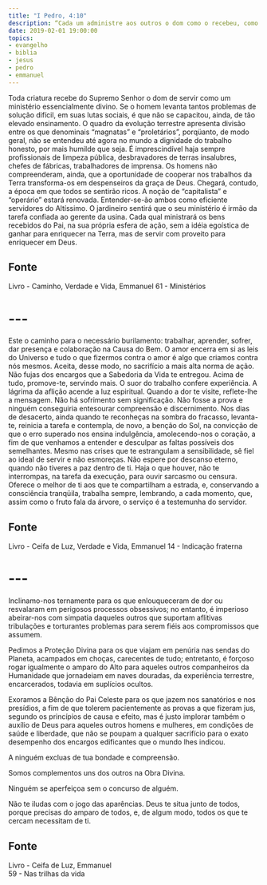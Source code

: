 ```yaml
---
title: "I Pedro, 4:10"
description: “Cada um administre aos outros o dom como o recebeu, como bons despenseiros da multiforme graça de Deus.” — (1ª EPÍSTOLA A PEDRO,
date: 2019-02-01 19:00:00
topics: 
- evangelho
- biblia
- jesus
- pedro
- emmanuel
---
```


Toda criatura recebe do Supremo Senhor o dom de servir como um
ministério essencialmente divino.
Se o homem levanta tantos problemas de solução difícil, em suas lutas
sociais, é que não se capacitou, ainda, de tão elevado ensinamento.
O quadro da evolução terrestre apresenta divisão entre os que denominais
“magnatas” e “proletários”, porqüanto, de modo geral, não se entendeu até
agora no mundo a dignidade do trabalho honesto, por mais humilde que seja.
É imprescindível haja sempre profissionais de limpeza pública,
desbravadores de terras insalubres, chefes de fábricas, trabalhadores de
imprensa.
Os homens não compreenderam, ainda, que a oportunidade de cooperar
nos trabalhos da Terra transforma-os em despenseiros da graça de Deus.
Chegará, contudo, a época em que todos se sentirão ricos. A noção de
“capitalista” e “operário” estará renovada. Entender-se-ão ambos como
eficiente servidores do Altíssimo.
O jardineiro sentirá que o seu ministério é irmão da tarefa confiada ao
gerente da usina.
Cada qual ministrará os bens recebidos do Pai, na sua própria esfera de
ação, sem a idéia egoística de ganhar para enriquecer na Terra, mas de servir
com proveito para enriquecer em Deus.

## Fonte
Livro - Caminho, Verdade e Vida, Emmanuel
61 - Ministérios


# ---

Este o caminho para o necessário burilamento: trabalhar, aprender, sofrer, dar presença e
colaboração na Causa do Bem.
O amor encerra em si as leis do Universo e tudo o que fizermos contra o amor é algo que
criamos contra nós mesmos. Aceita, desse modo, no sacrifício a mais alta norma de ação.
Não fujas dos encargos que a Sabedoria da Vida te entregou. Acima de tudo, promove-te,
servindo mais.
O suor do trabalho confere experiência.
A lágrima da aflição acende a luz espiritual.
Quando a dor te visite, reflete-lhe a mensagem. Não há sofrimento sem significação.
Não fosse a prova e ninguém conseguiria entesourar compreensão e discernimento.
Nos dias de desacerto, ainda quando te reconheças na sombra do fracasso, levanta-te,
reinicia a tarefa e contempla, de novo, a benção do Sol, na convicção de que o erro superado
nos ensina indulgência, amolecendo-nos o coração, a fim de que venhamos a entender e
desculpar as faltas possíveis dos semelhantes. Mesmo nas crises que te estrangulam a
sensibilidade, sê fiel ao ideal de servir e não esmoreças.
Não espere por descanso eterno, quando não tiveres a paz dentro de ti.
Haja o que houver, não te interrompas, na tarefa da execução, para ouvir sarcasmo ou
censura. Oferece o melhor de ti aos que te compartilham a estrada, e, conservando a
consciência tranqüila, trabalha sempre, lembrando, a cada momento, que, assim como o
fruto fala da árvore, o serviço é a testemunha do servidor.


## Fonte
Livro - Ceifa de Luz, Verdade e Vida, Emmanuel
14 - Indicação fraterna


# ---

Inclinamo-nos ternamente para os que enlouqueceram de dor ou resvalaram em
perigosos processos obsessivos; no entanto, é imperioso abeirar-nos com
simpatia daqueles outros que suportam aflitivas tribulações e torturantes
problemas para serem fiéis aos compromissos que assumem.

Pedimos a Proteção Divina para os que viajam em penúria nas sendas do Planeta,
acampados em choças, carecentes de tudo; entretanto, é forçoso rogar igualmente
o amparo do Alto para aqueles outros companheiros da Humanidade que jornadeiam
em naves douradas, da experiência terrestre, encarcerados, todavia em suplícios
ocultos.

Exoramos a Bênção do Pai Celeste para os que jazem nos sanatórios e nos
presídios, a fim de que tolerem pacientemente as provas a que fizeram jus,
segundo os princípios de causa e efeito, mas é justo implorar também o auxílio
de Deus para aqueles outros homens e mulheres, em condições de saúde e
liberdade, que não se poupam a qualquer sacrifício para o exato desempenho dos
encargos edificantes que o mundo lhes indicou.

A ninguém excluas de tua bondade e compreensão.

Somos complementos uns dos outros na Obra Divina.

Ninguém se aperfeiçoa sem o concurso de alguém.

Não te iludas com o jogo das aparências. Deus te situa junto de todos, porque
precisas do amparo de todos, e, de algum modo, todos os que te cercam necessitam
de ti.


## Fonte
Livro - Ceifa de Luz, Emmanuel  
59 - Nas trilhas da vida
